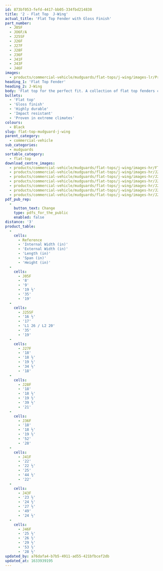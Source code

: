 ```yaml
---
id: 873bf053-fefd-4417-bb05-334fbd214838
title: '2 - Flat Top  J-Wing'
actual_title: 'Flat Top Fender with Gloss Finish'
part_number:
  - J05F
  - JO6F/A
  - J25SF
  - J26F
  - J27F
  - J28F
  - J36F
  - J41F
  - J43F
  - J46F
images:
  - products/commercial-vehicle/mudguards/flat-tops/j-wing/images-lr/Product_Image_776x776_(518x518_focus_area)-J27F_03.jpg
heading_1: 'Flat Top Fender'
heading_2: J-Wing
body: 'Flat top for the perfect fit. A collection of flat top fenders complete with a gloss finish.'
bullets:
  - 'Flat top'
  - 'Gloss finish'
  - 'Highly durable'
  - 'Impact resistant'
  - 'Proven in extreme climates'
colours:
  - Black
slug: flat-top-mudguard-j-wing
parent_category:
  - commercial-vehicle
sub_categories:
  - mudguards
sortable_category:
  - flat-top
download_centre_images:
  - products/commercial-vehicle/mudguards/flat-tops/j-wing/images-hr/FT-J-Wing_01.jpg
  - products/commercial-vehicle/mudguards/flat-tops/j-wing/images-hr/J25SF_001.jpg
  - products/commercial-vehicle/mudguards/flat-tops/j-wing/images-hr/J25SF_002.jpg
  - products/commercial-vehicle/mudguards/flat-tops/j-wing/images-hr/J25SF_003.jpg
  - products/commercial-vehicle/mudguards/flat-tops/j-wing/images-hr/J27F_001.jpg
  - products/commercial-vehicle/mudguards/flat-tops/j-wing/images-hr/J27F_002.jpg
  - products/commercial-vehicle/mudguards/flat-tops/j-wing/images-hr/J27F_003.jpg
pdf_pub_rep:
  -
    button_text: Change
    type: pdfs_for_the_public
    enabled: false
distance: '3'
product_table:
  -
    cells:
      - Reference
      - 'Internal Width (in)'
      - 'External Width (in)'
      - 'Length (in)'
      - 'Span (in)'
      - 'Height (in)'
  -
    cells:
      - J05F
      - '8'
      - '9'
      - '19 ½'
      - '35'
      - '19'
  -
    cells:
      - J25SF
      - '16 ½'
      - '17'
      - 'L1 26 / L2 20'
      - '35'
      - '19'
  -
    cells:
      - J27F
      - '18'
      - '18 ½'
      - '19 ½'
      - '34 ½'
      - '18'
  -
    cells:
      - J28F
      - '18'
      - '18 ½'
      - '19 ½'
      - '39 ½'
      - '21'
  -
    cells:
      - J36F
      - '18'
      - '18 ½'
      - '19 ½'
      - '52'
      - '28'
  -
    cells:
      - J41F
      - '22'
      - '22 ½'
      - '25'
      - '44 ½'
      - '22'
  -
    cells:
      - J43F
      - '23 ½'
      - '24 ½'
      - '27 ½'
      - '49'
      - '24 ½'
  -
    cells:
      - J46F
      - '25 ½'
      - '26 ½'
      - '29 ½'
      - '53 ½'
      - '28 ½'
updated_by: a76dafa4-b7b5-4911-ad55-421bfbcef2db
updated_at: 1633939195
---
```

